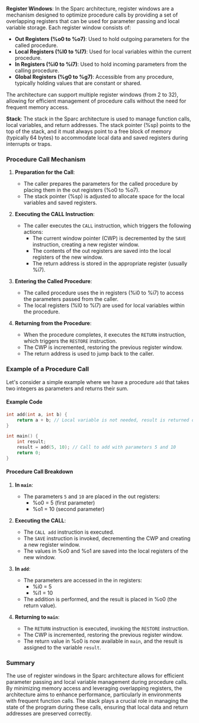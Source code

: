 
**Register Windows**: In the Sparc architecture, register windows are a mechanism designed to optimize procedure calls by providing a set of overlapping registers that can be used for parameter passing and local variable storage. Each register window consists of:

- **Out Registers (%o0 to %o7)**: Used to hold outgoing parameters for the called procedure.
- **Local Registers (%l0 to %l7)**: Used for local variables within the current procedure.
- **In Registers (%i0 to %i7)**: Used to hold incoming parameters from the calling procedure.
- **Global Registers (%g0 to %g7)**: Accessible from any procedure, typically holding values that are constant or shared.

The architecture can support multiple register windows (from 2 to 32), allowing for efficient management of procedure calls without the need for frequent memory access.

**Stack**: The stack in the Sparc architecture is used to manage function calls, local variables, and return addresses. The stack pointer (%sp) points to the top of the stack, and it must always point to a free block of memory (typically 64 bytes) to accommodate local data and saved registers during interrupts or traps.

### Procedure Call Mechanism

1. **Preparation for the Call**:
    - The caller prepares the parameters for the called procedure by placing them in the out registers (%o0 to %o7).
    - The stack pointer (%sp) is adjusted to allocate space for the local variables and saved registers.

2. **Executing the CALL Instruction**:
    
    - The caller executes the `CALL` instruction, which triggers the following actions:
        - The current window pointer (CWP) is decremented by the `SAVE` instruction, creating a new register window.
        - The contents of the out registers are saved into the local registers of the new window.
        - The return address is stored in the appropriate register (usually %i7).
3. **Entering the Called Procedure**:
    
    - The called procedure uses the in registers (%i0 to %i7) to access the parameters passed from the caller.
    - The local registers (%l0 to %l7) are used for local variables within the procedure.
4. **Returning from the Procedure**:
    
    - When the procedure completes, it executes the `RETURN` instruction, which triggers the `RESTORE` instruction.
    - The CWP is incremented, restoring the previous register window.
    - The return address is used to jump back to the caller.

### Example of a Procedure Call

Let's consider a simple example where we have a procedure `add` that takes two integers as parameters and returns their sum.

#### Example Code

```c
int add(int a, int b) {
    return a + b; // Local variable is not needed, result is returned directly
}

int main() {
    int result;
    result = add(5, 10); // Call to add with parameters 5 and 10
    return 0;
}
```

#### Procedure Call Breakdown

1. **In `main`**:
    
    - The parameters `5` and `10` are placed in the out registers:
        - %o0 = 5 (first parameter)
        - %o1 = 10 (second parameter)
2. **Executing the CALL**:
    
    - The `CALL add` instruction is executed.
    - The `SAVE` instruction is invoked, decrementing the CWP and creating a new register window.
    - The values in %o0 and %o1 are saved into the local registers of the new window.
3. **In `add`**:
    
    - The parameters are accessed in the in registers:
        - %i0 = 5
        - %i1 = 10
    - The addition is performed, and the result is placed in %o0 (the return value).
4. **Returning to `main`**:
    
    - The `RETURN` instruction is executed, invoking the `RESTORE` instruction.
    - The CWP is incremented, restoring the previous register window.
    - The return value in %o0 is now available in `main`, and the result is assigned to the variable `result`.

### Summary

The use of register windows in the Sparc architecture allows for efficient parameter passing and local variable management during procedure calls. By minimizing memory access and leveraging overlapping registers, the architecture aims to enhance performance, particularly in environments with frequent function calls. The stack plays a crucial role in managing the state of the program during these calls, ensuring that local data and return addresses are preserved correctly.